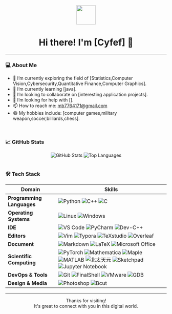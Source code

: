 <div align="center">
  <img src="你的图片链接或相对路径" width="60"/>
  <h1>Hi there! I'm [Cyfef] 👋</h1>
</div>

---

### 💻 About Me

- 🔭 I’m currently exploring the field of [Statistics,Computer Vision,Cybersecurity,Quantitative Finance,Computer Graphics].
- 🌱 I’m currently learning [java].
- 👯 I’m looking to collaborate on [interesting application projects].
- 🤔 I’m looking for help with [].
- 📫 How to reach me: mb7764171@gmail.com
- 😄 My hobbies include: [computer games,military weapon,soccer,billiards,chess].

<br>

### 📈 GitHub Stats

<div align="center">
  <img src="https://github-readme-stats.vercel.app/api?username=Cyfef&show_icons=true&theme=dark" alt="GitHub Stats" />
  <img src="https://github-readme-stats.vercel.app/api/top-langs/?username=Cyfef&layout=compact&theme=dark" alt="Top Languages" />
</div>

<br>

### 🛠️ Tech Stack

| Domain                   | Skills                                                                                             |
| ------------------------ | -------------------------------------------------------------------------------------------------- |
| **Programming Languages** | ![Python](https://img.shields.io/badge/-Python-3776AB?style=flat-square&logo=python&logoColor=white) ![C++](https://img.shields.io/badge/-C++-00599C?style=flat-square&logo=cplusplus&logoColor=white) ![C](https://img.shields.io/badge/-C-A8B9CC?style=flat-square&logo=c&logoColor=white)  |
| **Operating Systems** | ![Linux](https://img.shields.io/badge/-Linux-FCC624?style=flat-square&logo=linux&logoColor=black) ![Windows](https://img.shields.io/badge/-Windows-0078D6?style=flat-square&logo=windows&logoColor=white)  |
| **IDE** | ![VS Code](https://img.shields.io/badge/-VSCode-007ACC?style=flat-square&logo=visual-studio-code&logoColor=white)  ![PyCharm](https://img.shields.io/badge/-PyCharm-000000?style=flat-square&logo=pycharm&logoColor=white)  ![Dev-C++](https://img.shields.io/badge/-Dev--C++-003399?style=flat-square&logo=cplusplus&logoColor=white)  |
| **Editors** | ![Vim](https://img.shields.io/badge/-Vim-019733?style=flat-square&logo=vim&logoColor=white) ![Typora](https://img.shields.io/badge/-Typora-000000?style=flat-square&logo=typora&logoColor=white) ![TeXstudio](https://img.shields.io/badge/-TeXstudio-4B2E83?style=flat-square&logo=tex&logoColor=white) ![Overleaf](https://img.shields.io/badge/-Overleaf-47B256?style=flat-square&logo=overleaf&logoColor=white) |
| **Document** | ![Markdown](https://img.shields.io/badge/-Markdown-000000?style=flat-square&logo=markdown&logoColor=white) ![LaTeX](https://img.shields.io/badge/-LaTeX-47B256?style=flat-square&logo=latex&logoColor=white) ![Microsoft Office](https://img.shields.io/badge/-Microsoft%20Office-258025?style=flat-square&logo=microsoft-office&logoColor=white) |
| **Scientific Computing** | ![PyTorch](https://img.shields.io/badge/-PyTorch-EE4C2C?style=flat-square&logo=pytorch&logoColor=white) ![Mathematica](https://img.shields.io/badge/-Mathematica-ED1C24?style=flat-square&logo=wolfram&logoColor=white) ![Maple](https://img.shields.io/badge/-Maple-000000?style=flat-square) ![MATLAB](https://img.shields.io/badge/-MATLAB-0076A8?style=flat-square&logo=matlab&logoColor=white) ![北太天元](https://img.shields.io/badge/-北太天元-1F4F9B?style=flat-square) ![Sketchpad](https://img.shields.io/badge/-Sketchpad-006C74?style=flat-square) ![Jupyter Notebook](https://img.shields.io/badge/-Jupyter-F37626?style=flat-square&logo=jupyter&logoColor=white) |
| **DevOps & Tools** | ![Git](https://img.shields.io/badge/-Git-F05032?style=flat-square&logo=git&logoColor=white) ![FinalShell](https://img.shields.io/badge/-FinalShell-448AFF?style=flat-square) ![VMware](https://img.shields.io/badge/-VMware-607D8B?style=flat-square&logo=vmware&logoColor=white) ![GDB](https://img.shields.io/badge/-GDB-616161?style=flat-square) |
| **Design & Media** | ![Photoshop](https://img.shields.io/badge/-Photoshop-31A8FF?style=flat-square&logo=adobe-photoshop&logoColor=white) ![Bcut](https://img.shields.io/badge/-Bcut-FF9900?style=flat-square) |
---



<div align="center">
  <p>Thanks for visiting! <br> It's great to connect with you in this digital world.</p>
</div>
